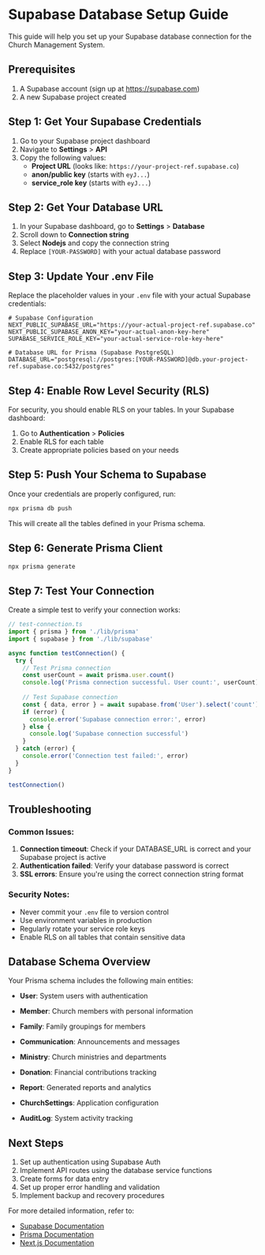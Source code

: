 # Supabase Database Setup Guide

This guide will help you set up your Supabase database connection for the Church Management System.

## Prerequisites

1. A Supabase account (sign up at https://supabase.com)
2. A new Supabase project created

## Step 1: Get Your Supabase Credentials

1. Go to your Supabase project dashboard
2. Navigate to **Settings** > **API**
3. Copy the following values:
   - **Project URL** (looks like: `https://your-project-ref.supabase.co`)
   - **anon/public key** (starts with `eyJ...`)
   - **service_role key** (starts with `eyJ...`)

## Step 2: Get Your Database URL

1. In your Supabase dashboard, go to **Settings** > **Database**
2. Scroll down to **Connection string**
3. Select **Nodejs** and copy the connection string
4. Replace `[YOUR-PASSWORD]` with your actual database password

## Step 3: Update Your .env File

Replace the placeholder values in your `.env` file with your actual Supabase credentials:

```env
# Supabase Configuration
NEXT_PUBLIC_SUPABASE_URL="https://your-actual-project-ref.supabase.co"
NEXT_PUBLIC_SUPABASE_ANON_KEY="your-actual-anon-key-here"
SUPABASE_SERVICE_ROLE_KEY="your-actual-service-role-key-here"

# Database URL for Prisma (Supabase PostgreSQL)
DATABASE_URL="postgresql://postgres:[YOUR-PASSWORD]@db.your-project-ref.supabase.co:5432/postgres"
```

## Step 4: Enable Row Level Security (RLS)

For security, you should enable RLS on your tables. In your Supabase dashboard:

1. Go to **Authentication** > **Policies**
2. Enable RLS for each table
3. Create appropriate policies based on your needs

## Step 5: Push Your Schema to Supabase

Once your credentials are properly configured, run:

```bash
npx prisma db push
```

This will create all the tables defined in your Prisma schema.

## Step 6: Generate Prisma Client

```bash
npx prisma generate
```

## Step 7: Test Your Connection

Create a simple test to verify your connection works:

```typescript
// test-connection.ts
import { prisma } from './lib/prisma'
import { supabase } from './lib/supabase'

async function testConnection() {
  try {
    // Test Prisma connection
    const userCount = await prisma.user.count()
    console.log('Prisma connection successful. User count:', userCount)
    
    // Test Supabase connection
    const { data, error } = await supabase.from('User').select('count')
    if (error) {
      console.error('Supabase connection error:', error)
    } else {
      console.log('Supabase connection successful')
    }
  } catch (error) {
    console.error('Connection test failed:', error)
  }
}

testConnection()
```

## Troubleshooting

### Common Issues:

1. **Connection timeout**: Check if your DATABASE_URL is correct and your Supabase project is active
2. **Authentication failed**: Verify your database password is correct
3. **SSL errors**: Ensure you're using the correct connection string format

### Security Notes:

- Never commit your `.env` file to version control
- Use environment variables in production
- Regularly rotate your service role keys
- Enable RLS on all tables that contain sensitive data

## Database Schema Overview

Your Prisma schema includes the following main entities:

- **User**: System users with authentication
- **Member**: Church members with personal information
- **Family**: Family groupings for members

- **Communication**: Announcements and messages
- **Ministry**: Church ministries and departments
- **Donation**: Financial contributions tracking
- **Report**: Generated reports and analytics
- **ChurchSettings**: Application configuration
- **AuditLog**: System activity tracking

## Next Steps

1. Set up authentication using Supabase Auth
2. Implement API routes using the database service functions
3. Create forms for data entry
4. Set up proper error handling and validation
5. Implement backup and recovery procedures

For more detailed information, refer to:
- [Supabase Documentation](https://supabase.com/docs)
- [Prisma Documentation](https://www.prisma.io/docs)
- [Next.js Documentation](https://nextjs.org/docs)